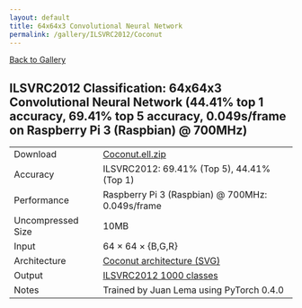```yaml
---
layout: default
title: 64x64x3 Convolutional Neural Network
permalink: /gallery/ILSVRC2012/Coconut
---
```


[Back to Gallery](/ELL/gallery)

## ILSVRC2012 Classification: 64x64x3 Convolutional Neural Network (44.41% top 1 accuracy, 69.41% top 5 accuracy, 0.049s/frame on Raspberry Pi 3 (Raspbian) @ 700MHz)

<table class="table table-striped table-bordered">
    <tr>
        <td> Download </td>
        <td colspan="3"> <a href="https://github.com/Microsoft/ELL-models/raw/master/models/ILSVRC2012/Coconut/Coconut.ell.zip">Coconut.ell.zip</a></td>
    </tr>
    <tr>
        <td> Accuracy </td>
        <td colspan="3"> ILSVRC2012: 69.41% (Top 5), 44.41% (Top 1) </td>
    </tr>
    <tr>
        <td> Performance </td>
        <td colspan="3"> Raspberry Pi 3 (Raspbian) @ 700MHz: 0.049s/frame </td>
    </tr>
    <tr>
        <td> Uncompressed Size </td>
        <td colspan="3"> 10MB </td>
    </tr>
    <tr>
        <td> Input </td>
        <td colspan="3"> 64 &times; 64 &times; {B,G,R} </td>
    </tr>
    <tr>
        <td> Architecture </td>
        <td>
            <a href="https://github.com/Microsoft/ELL-models/raw/master/models/ILSVRC2012/Coconut/Coconut.cntk.svg?sanitize=true" target="_blank">Coconut architecture (SVG)</a>
        </td>
    </tr>
    <tr>
        <td> Output </td>
        <td colspan="3"> <a href="https://github.com/Microsoft/ELL-models/raw/master/models/ILSVRC2012/categories.txt">ILSVRC2012 1000 classes</a> </td>
    </tr>
    <tr>
        <td> Notes </td>
        <td colspan="3"> Trained by Juan Lema using PyTorch 0.4.0 </td>
    </tr>
</table>


